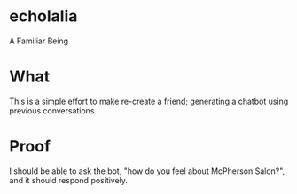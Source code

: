 # echolalia
A Familiar Being

# What
This is a simple effort to make re-create a friend; generating a chatbot using previous conversations.

# Proof
I should be able to ask the bot,  "how do you feel about McPherson Salon?",  and it should respond positively.